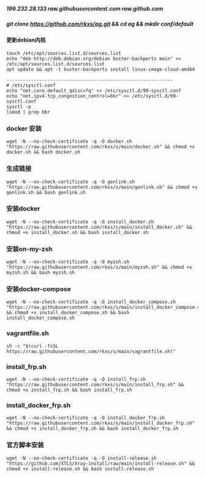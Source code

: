 ##### 199.232.28.133 raw.githubusercontent.com raw.github.com

##### git clone https://github.com/rkxs/ag.git && cd ag && mkdir conf/default

#### 更新debian内核
```shell
touch /etc/apt/sources.list.d/sources.list
echo "deb http://deb.debian.org/debian buster-backports main" >> /etc/apt/sources.list.d/sources.list
apt update && apt -t buster-backports install linux-image-cloud-amd64

-------------------------------------------------------------
# /etc/sysctl.conf
echo "net.core.default_qdisc=fq" >> /etc/sysctl.d/99-sysctl.conf
echo "net.ipv4.tcp_congestion_control=bbr" >> /etc/sysctl.d/99-sysctl.conf
sysctl -p
lsmod | grep bbr
```


### docker 安装
```shell
wget -N --no-check-certificate -q -O docker.sh "https://raw.githubusercontent.com/rkxs/s/main/docker.sh" && chmod +x docker.sh && bash docker.sh
```

### 生成链接
```shell
wget -N --no-check-certificate -q -O genlink.sh "https://raw.githubusercontent.com/rkxs/s/main/genlink.sh" && chmod +x genlink.sh && bash genlink.sh
```

### 安装docker
```shell
wget -N --no-check-certificate -q -O install_docker.sh "https://raw.githubusercontent.com/rkxs/s/main/install_docker.sh" && chmod +x install_docker.sh && bash install_docker.sh
```

### 安装on-my-zsh
```shell
wget -N --no-check-certificate -q -O myzsh.sh "https://raw.githubusercontent.com/rkxs/s/main/myzsh.sh" && chmod +x myzsh.sh && bash myzsh.sh
```

### 安装docker-compose
```shell
wget -N --no-check-certificate -q -O install_docker_compose.sh "https://raw.githubusercontent.com/rkxs/s/main/install_docker_compose.sh" && chmod +x install_docker_compose.sh && bash install_docker_compose.sh
```

### vagrantfile.sh
```shell
sh -c "$(curl -fsSL https://raw.githubusercontent.com/rkxs/s/main/vagrantfile.sh)"
```

### install_frp.sh
```shell
wget -N --no-check-certificate -q -O install_frp.sh "https://raw.githubusercontent.com/rkxs/s/main/install_frp.sh" && chmod +x install_frp.sh && bash install_frp.sh
```

### install_docker_frp.sh
```shell
wget -N --no-check-certificate -q -O install_docker_frp.sh "https://raw.githubusercontent.com/rkxs/s/main/install_docker_frp.sh" && chmod +x install_docker_frp.sh && bash install_docker_frp.sh
```

### 官方脚本安装
```shell
wget -N --no-check-certificate -q -O install-release.sh "https://github.com/XTLS/Xray-install/raw/main/install-release.sh" && chmod +x install-release.sh && bash install-release.sh
```